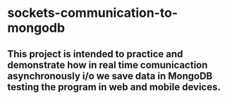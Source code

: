 # sockets-communication-to-mongodb
## This project is intended to practice and demonstrate how in real time comunicaction asynchronously i/o we save data in MongoDB testing the program in web and mobile devices.
